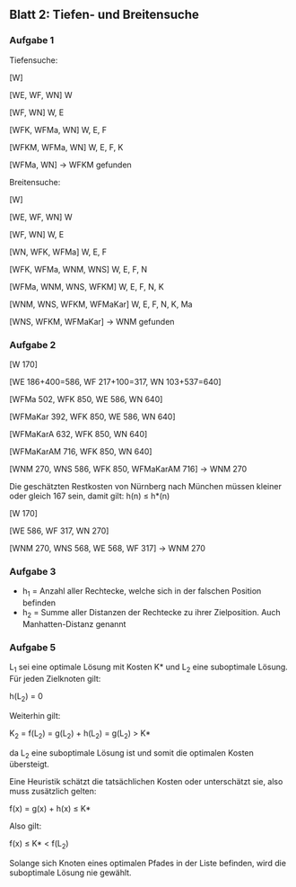 ## Blatt 2: Tiefen- und Breitensuche



### Aufgabe 1

Tiefensuche:

[W]

[WE, WF, WN]	W

[WF, WN]	W, E

[WFK, WFMa, WN]	W, E, F

[WFKM, WFMa, WN]	W, E, F, K

[WFMa, WN] -> WFKM gefunden



Breitensuche:

[W]

[WE, WF, WN]	W

[WF, WN]	W, E

[WN, WFK, WFMa]	W, E, F

[WFK, WFMa, WNM, WNS]	W, E, F, N

[WFMa, WNM, WNS, WFKM] W, E, F, N, K

[WNM, WNS, WFKM, WFMaKar]	W, E, F, N, K, Ma

[WNS, WFKM, WFMaKar] -> WNM gefunden



### Aufgabe 2

[W 170]

[WE 186+400=586, WF 217+100=317, WN 103+537=640]

[WFMa 502, WFK 850, WE 586, WN 640]

[WFMaKar 392, WFK 850, WE 586, WN 640]

[WFMaKarA 632, WFK 850, WN 640]

[WFMaKarAM 716, WFK 850, WN 640]

[WNM 270, WNS 586, WFK 850, WFMaKarAM 716] -> WNM 270



Die geschätzten Restkosten von Nürnberg nach München müssen kleiner oder gleich 167 sein, damit gilt: h(n) &#8804; h*(n)



[W 170]

[WE 586, WF 317, WN 270]

[WNM 270, WNS 568, WE 568, WF 317]  -> WNM 270



### Aufgabe 3

- h<sub>1</sub> = Anzahl aller Rechtecke, welche sich in der falschen Position befinden
- h<sub>2</sub> = Summe aller Distanzen der Rechtecke zu ihrer Zielposition. Auch Manhatten-Distanz genannt



### Aufgabe 5

L<sub>1</sub> sei eine optimale Lösung mit Kosten K* und L<sub>2</sub> eine suboptimale Lösung. Für jeden Zielknoten gilt: 

h(L<sub>2</sub>) = 0

Weiterhin gilt:

K<sub>2</sub> = f(L<sub>2</sub>) = g(L<sub>2</sub>) + h(L<sub>2</sub>) = g(L<sub>2</sub>) > K*

da L<sub>2</sub> eine suboptimale Lösung ist und somit die optimalen Kosten übersteigt.

Eine Heuristik schätzt die tatsächlichen Kosten oder unterschätzt sie, also muss zusätzlich gelten:

f(x) = g(x) + h(x) &#8804; K*

Also gilt:

f(x) &#8804; K* < f(L<sub>2</sub>)

Solange sich Knoten eines optimalen Pfades in der Liste befinden, wird die suboptimale Lösung nie gewählt.















